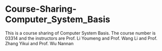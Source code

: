 # Course-Sharing-Computer_System_Basis
This is a course sharing of Computer System Basis. The course number is 03314 and the instructors are Prof. Li Youmeng and Prof. Wang Li and Prof. Zhang Yikui and Prof. Wu Nannan
